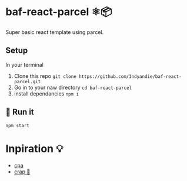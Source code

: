 # baf-react-parcel ⚛️📦
Super basic react template using parcel.

## Setup
In your terminal

1. Clone this repo `git clone https://github.com/Indyandie/baf-react-parcel.git`
1. Go in to your naw directory `cd baf-react-parcel`
1. install dependancies `npm i`


## 🚀 Run it
`npm start`

# Inpiration 💡

* [cpa](https://github.com/ericmurphyxyz/cpa)
* [crap 💩](https://github.com/assuncaocharles/create-react-app-parcel)